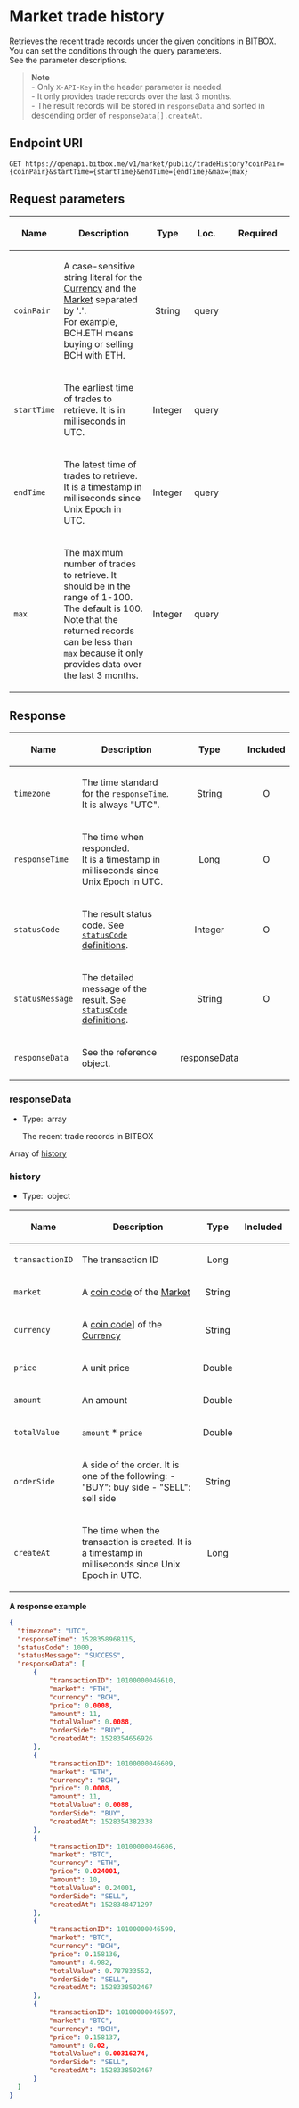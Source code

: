 # Market trade history

Retrieves the recent trade records under the given conditions in BITBOX. You can set the conditions through the query parameters.<br/>
See the parameter descriptions.<br/>

> **Note**<br/>
> \- Only `X-API-Key` in the header parameter is needed.<br/>
> \- It only provides trade records over the last 3 months.<br/>
> \- The result records will be stored in `responseData` and sorted in descending order of `responseData[].createAt`.

## Endpoint URI

    GET https://openapi.bitbox.me/v1/market/public/tradeHistory?coinPair={coinPair}&startTime={startTime}&endTime={endTime}&max={max}

## Request parameters

<table>

<colgroup>

<col style="width: 12%">

<col style="width: 36%">

<col style="width: 12%">

<col style="width: 15%">

<col style="width: 25%">

</colgroup>

<thead>

<tr class="header">

<th>

<strong>Name</strong>

</th>

<th>

<strong>Description</strong>

</th>

<th style="text-align: center;">

<strong>Type</strong>

</th>

<th style="text-align: center;">

<strong>Loc.</strong>

</th>

<th style="text-align: center;">

<strong>Required</strong>

</th>

</tr>

</thead>

<tbody>

<tr>

<td>

`coinPair`

</td>

<td>

A case-sensitive string literal for the [Currency](../../5_Terms.md#currency-for-coin-trading) and the [Market](../../5_Terms.md#market-for-coin-trading) separated by '.'.<br/>
For example, BCH.ETH means buying or selling BCH with ETH.

</td>

<td style="text-align: center;">

<span class="nowrap">String</span>

</td>

<td style="text-align: center;">

<span class="nowrap">query<span>

</td>

<td style="text-align: center;">

 

</td>

</tr>

<tr>

<td>

`startTime`

</td>

<td>

The earliest time of trades to retrieve. It is in milliseconds in UTC.

</td>

<td style="text-align: center;">

<span class="nowrap">Integer</span>

</td>

<td style="text-align: center;">

<span class="nowrap">query<span>

</td>

<td style="text-align: center;">

 

</td>

</tr>

<tr>

<td>

`endTime`

</td>

<td>

The latest time of trades to retrieve. It is a timestamp in milliseconds since Unix Epoch in UTC.

</td>

<td style="text-align: center;">

<span class="nowrap">Integer</span>

</td>

<td style="text-align: center;">

<span class="nowrap">query<span>

</td>

<td style="text-align: center;">

 

</td>

</tr>

<tr>

<td>

`max`

</td>

<td>

The maximum number of trades to retrieve. It should be in the range of 1-100. The default is 100. Note that the returned records can be less than `max` because it only provides data over the last 3 months.

</td>

<td style="text-align: center;">

<span class="nowrap">Integer</span>

</td>

<td style="text-align: center;">

<span class="nowrap">query<span>

</td>

<td style="text-align: center;">

 

</td>

</tr>

</tbody>

</table>

<!-- | Name | Description | Type | Loc. | Required |
|---|---|---|---|---|| `coinPair` |  A case-sensitive string literal for the [Currency](../../5_Terms.md#currency-for-coin-trading) and the [Market](../../5_Terms.md#market-for-coin-trading) separated by \'.\'.<br/>
For example, BCH.ETH means buying or selling BCH with ETH. | <span class="nowrap">String</span> | query |     || `startTime` |  The earliest time of trades to retrieve. It is in milliseconds in UTC. | <span class="nowrap">Integer</span> | query |     || `endTime` |  The latest time of trades to retrieve. It is a timestamp in milliseconds since Unix Epoch in UTC. | <span class="nowrap">Integer</span> | query |     || `max` |  The maximum number of trades to retrieve. It should be in the range of 1-100. The default is 100. Note that the returned records can be less than `max` because it only provides data over the last 3 months. | <span class="nowrap">Integer</span> | query |     | -->

## Response

<table>

<thead>

<tr class="header">

<th>

<strong>Name</strong>

</th>

<th>

<strong>Description</strong>

</th>

<th style="text-align: center;">

<strong>Type</strong>

</th>

<th style="text-align: center;">

<strong>Included</strong>

</th>

</tr>

</thead>

<tbody>

<tr>

<td>

`timezone`

</td>

<td>

The time standard for the `responseTime`. It is always "UTC".

</td>

<td style="text-align: center;">

<span class="nowrap"> String </span>

</td>

<td style="text-align: center;">

O

</td>

</tr>

<tr>

<td>

`responseTime`

</td>

<td>

The time when responded.<br/>
It is a timestamp in milliseconds since Unix Epoch in UTC.

</td>

<td style="text-align: center;">

<span class="nowrap"> Long </span>

</td>

<td style="text-align: center;">

O

</td>

</tr>

<tr>

<td>

`statusCode`

</td>

<td>

The result status code. See [`statusCode` definitions](../../1_Overview.md#statuscode-definitions).

</td>

<td style="text-align: center;">

<span class="nowrap"> Integer </span>

</td>

<td style="text-align: center;">

O

</td>

</tr>

<tr>

<td>

`statusMessage`

</td>

<td>

The detailed message of the result. See [`statusCode` definitions](../../1_Overview.md#statuscode-definitions).

</td>

<td style="text-align: center;">

<span class="nowrap"> String </span>

</td>

<td style="text-align: center;">

O

</td>

</tr>

<tr>

<td>

`responseData`

</td>

<td>

See the reference object.

</td>

<td style="text-align: center;">

[responseData](#responsedata)

</td>

<td style="text-align: center;">

</td>

</tr>

</tbody>

</table>

### responseData

  - Type:  array
    </p>
    The recent trade records in BITBOX

Array of [history](#history)

### history

  - Type:  object
    </p>

<table>

<colgroup>

<col style="width: 12%">

<col style="width: 56%">

<col style="width: 12%">

<col style="width: 20%">

</colgroup>

<thead>

<tr class="header">

<th>

<strong>Name</strong>

</th>

<th>

<strong>Description</strong>

</th>

<th style="text-align: center;">

<strong>Type</strong>

</th>

<th style="text-align: center;">

<strong>Included</strong>

</th>

</tr>

</thead>

<tbody>

<tr>

<td>

`transactionID`

</td>

<td>

The transaction ID

</td>

<td style="text-align: center;">

Long

</td>

<td style="text-align: center;">

 

</td>

</tr>

<tr>

<td>

`market`

</td>

<td>

A [coin code](../../5_Terms.md#coin-code) of the [Market](../../5_Terms.md#market-for-coin-trading)

</td>

<td style="text-align: center;">

String

</td>

<td style="text-align: center;">

 

</td>

</tr>

<tr>

<td>

`currency`

</td>

<td>

A [coin code](../../5_Terms.md#coin-code)\] of the [Currency](../../5_Terms.md#currency-for-coin-trading)

</td>

<td style="text-align: center;">

String

</td>

<td style="text-align: center;">

 

</td>

</tr>

<tr>

<td>

`price`

</td>

<td>

A unit price

</td>

<td style="text-align: center;">

Double

</td>

<td style="text-align: center;">

 

</td>

</tr>

<tr>

<td>

`amount`

</td>

<td>

An amount

</td>

<td style="text-align: center;">

Double

</td>

<td style="text-align: center;">

 

</td>

</tr>

<tr>

<td>

`totalValue`

</td>

<td>

`amount` \* `price`

</td>

<td style="text-align: center;">

Double

</td>

<td style="text-align: center;">

 

</td>

</tr>

<tr>

<td>

`orderSide`

</td>

<td>

A side of the order. It is one of the following: - "BUY": buy side - "SELL": sell side

</td>

<td style="text-align: center;">

String

</td>

<td style="text-align: center;">

 

</td>

</tr>

<tr>

<td>

`createAt`

</td>

<td>

The time when the transaction is created. It is a timestamp in milliseconds since Unix Epoch in UTC.

</td>

<td style="text-align: center;">

Long

</td>

<td style="text-align: center;">

 

</td>

</tr>

</tbody>

</table>

**A response example**

``` json
{
  "timezone": "UTC",
  "responseTime": 1528358968115,
  "statusCode": 1000,
  "statusMessage": "SUCCESS",
  "responseData": [
      {
          "transactionID": 10100000046610,
          "market": "ETH",
          "currency": "BCH",
          "price": 0.0008,
          "amount": 11,
          "totalValue": 0.0088,
          "orderSide": "BUY",
          "createdAt": 1528354656926
      },
      {
          "transactionID": 10100000046609,
          "market": "ETH",
          "currency": "BCH",
          "price": 0.0008,
          "amount": 11,
          "totalValue": 0.0088,
          "orderSide": "BUY",
          "createdAt": 1528354382338
      },
      {
          "transactionID": 10100000046606,
          "market": "BTC",
          "currency": "ETH",
          "price": 0.024001,
          "amount": 10,
          "totalValue": 0.24001,
          "orderSide": "SELL",
          "createdAt": 1528348471297
      },
      {
          "transactionID": 10100000046599,
          "market": "BTC",
          "currency": "BCH",
          "price": 0.158136,
          "amount": 4.982,
          "totalValue": 0.787833552,
          "orderSide": "SELL",
          "createdAt": 1528338502467
      },
      {
          "transactionID": 10100000046597,
          "market": "BTC",
          "currency": "BCH",
          "price": 0.158137,
          "amount": 0.02,
          "totalValue": 0.00316274,
          "orderSide": "SELL",
          "createdAt": 1528338502467
      }
  ]
}
```

<p/>
